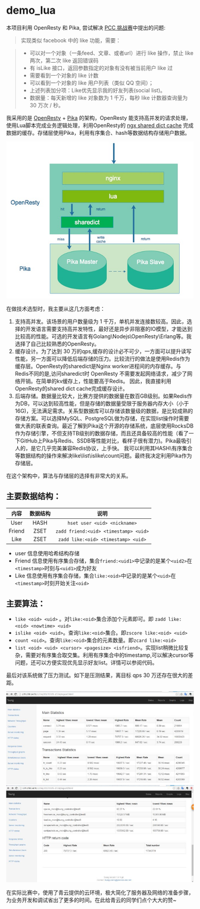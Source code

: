 # demo_lua

本项目利用 OpenResty 和 Pika, 尝试解决 [PCC 挑战赛](https://github.com/archnotes/PCC)中提出的问题:

>实现类似 facebook 中的 like 功能，需要：

>* 可以对一个对象（一条feed、文章、或者url）进行 like 操作，禁止 like 两次，第二次 like 返回错误码
>* 有 isLike 接口，返回参数指定的对象有没有被当前用户 like 过
>* 需要看到一个对象的 like 计数
>* 可以看到一个对象的 like 用户列表（类似 QQ 空间）；
>* 上述列表加分项：Like优先显示我的好友列表(social list)。
>* 数据量：每天新增的 like 对象数为 1 千万，每秒 like 计数器查询量为 30 万次 / 秒。

我采用的是 [OpenResty](http://openresty.org/en/) + [Pika](https://github.com/Qihoo360/pika) 的架构，OpenResty 能支持高并发的请求处理，使用Lua脚本完成业务逻辑处理，利用OpenResty的 [ngx shared dict cache](https://moonbingbing.gitbooks.io/openresty-best-practices/content/ngx_lua/cache.html) 完成数据的缓存。存储层使用Pika，利用有序集合、hash等数据结构存储用户数据。

![architecture](./images/architecture.png)

在做技术选型时，我主要从这几方面考虑：

1. 支持高并发。该场景的用户数量级为 1 千万，单机并发连接数较高。因此，选择的开发语言需要支持高并发特性，最好还是异步非阻塞的IO模型，才能达到比较高的性能。可选的开发语言有Golang\Nodejs\OpenResty\Erlang等。我选择了自己比较熟悉的OpenResty。
2. 缓存设计。为了达到 30 万的qps,缓存的设计必不可少，一方面可以提升读写性能，另一方面可以降低后端存储的压力。比较流行的做法是使用Redis作为缓存层。OpenResty的sharedict是Nginx worker进程间的内存缓存。与Redis不同的是,访问sharedict时 OpenResty 不需要发起网络请求，减少了网络开销。在简单的kv缓存上，性能要高于Redis。 因此，我直接利用OpenResty的shared dict cache完成缓存设计。
3. 后端存储。数据量比较大，比赛方提供的数据量在数百GB级别。如果Redis作为DB，可以达到较高性能，但是存储的数据量受限于服务器内存大小（小于16G)，无法满足需求。关系型数据库可以存储该数量级的数据，是比较成熟的存储方案。可以选择MySQL、PostgreSQL做为存储，在实现list操作时需要做大表的联表查询。最近了解到Pika这个开源的存储系统，底层使用RocksDB作为存储引擎，不但支持TB级别的数据存储，而且还具备较高的性能（看了一下GitHub上Pika与Redis、SSDB等性能对比，看样子很有潜力)。Pika最吸引人的，是它几乎完美兼容Redis协议，上手快。 我可以利用其HASH\有序集合等数据结构的操作来解决like\list\islike\count问题。最终我决定利用Pika作为存储层。

在这个架构中，算法与存储层的选择有非常大的关系。

## 主要数据结构：

|内容|数据结构|说明|
|:----:|:---:|:---:|
|User|HASH|```hset user <uid> <nickname>```|
|Friend|ZSET|```zadd friend:<uid> <timestamp> <uid>```|
|Like|ZSET|```zadd like:<oid> <timestamp> <uid>```|

* user 信息使用哈希结构存储
* Friend 信息使用有序集合存储，集合```friend:<uid1>```中记录的是某个```<uid2>```在```<timestamp>```时刻与```<uid1>```成为好友
* Like 信息使用有序集合存储，集合```like:<oid>```中记录的是某个```<uid>```在```<timestamp>```时刻开始关注```<oid>```

## 主要算法：

* ```like <oid> <uid>``` 。对```like:<oid>```集合添加个元素即可。即 ```zadd like:<oid> <nowtime> <uid>```
* ```islike <oid> <uid>```。查询```like:<oid>```集合。即```zscore like:<oid> <uid>```
* ```count <oid>```。查询```like:<oid>```集合的元素数量。即```zcard like:<oid>```
* ```list <oid> <uid> <cursor> <pagesize> <isfriend>```。实现list稍微比较复杂，需要对有序集合取交集。利用有序集合中的timestamp,可以解决cursor等问题，还可以方便实现优先显示好友list。详情可以参阅代码。

最后对该系统做了压力测试。如下是压测结果，离目标 qps 30 万还存在很大的差距。

![](./images/performance1.png)
![](./images/performance2.png)

在实际比赛中，使用了青云提供的云环境，极大简化了服务器及网络的准备步骤，为业务开发和调试省出了更多的时间。在此给青云的同学们点个大大的赞~
